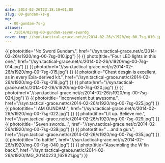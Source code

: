 ```yaml
---
date: 2014-02-26T23:18:10+01:00
slug: 00-gundam-7s-g
mg:
  - 00-gundam-7s-g
aliases:
  - /2014/02/mg-00-gundam-seven-swordg
cover_img: //syn.tactical-grace.net/c/2014-02-26/s1920/mg-00-7sg-010.jpg
---
```

{{ photo(title="No Sword Gundam.", href="//syn.tactical-grace.net/c/2014-02-26/s1920/mg-00-7sg-010.jpg") }}
{{ photo(title="Four LED lights in this one.", href="//syn.tactical-grace.net/c/2014-02-26/s1920/mg-00-7sg-014.jpg") }}
{{ photo(href="//syn.tactical-grace.net/c/2014-02-26/s1920/mg-00-7sg-015.jpg") }}
{{ photo(title="Chest desgin is excellent, as in every Exia-derived kit.", href="//syn.tactical-grace.net/c/2014-02-26/s1920/mg-00-7sg-018.jpg") }}
{{ photo(href="//syn.tactical-grace.net/c/2014-02-26/s1920/mg-00-7sg-020.jpg") }}
{{ photo(href="//syn.tactical-grace.net/c/2014-02-26/s1920/mg-00-7sg-024.jpg") }}
{{ photo(title="Inconvenient but awesome.", href="//syn.tactical-grace.net/c/2014-02-26/s1920/mg-00-7sg-025.jpg") }}
{{ photo(title="I AM GUNDAM!", href="//syn.tactical-grace.net/c/2014-02-26/s1920/mg-00-7sg-022.jpg") }}
{{ photo(title="Lit up. Believe me.", href="//syn.tactical-grace.net/c/2014-02-26/s1920/mg-00-7sg-029.jpg") }}
{{ photo(title="Seven swords...", href="//syn.tactical-grace.net/c/2014-02-26/s1920/mg-00-7sg-039.jpg") }}
{{ photo(title=" ...and a gun.", href="//syn.tactical-grace.net/c/2014-02-26/s1920/mg-00-7sg-035.jpg") }}
{{ photo(title="To battle!", href="//syn.tactical-grace.net/c/2014-02-26/s1920/mg-00-7sg-040.jpg") }}
{{ photo(title="Assembling the W fin back.", href="//syn.tactical-grace.net/c/2014-02-26/s1920/IMG_20140223_162821.jpg") }}
